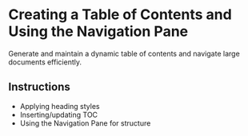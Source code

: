 # Creating a Table of Contents and Using the Navigation Pane

Generate and maintain a dynamic table of contents and navigate large documents efficiently.

## Instructions
- Applying heading styles
- Inserting/updating TOC
- Using the Navigation Pane for structure